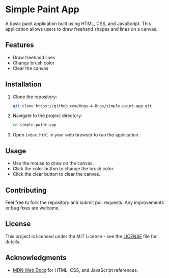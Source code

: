 # Simple Paint App

A basic paint application built using HTML, CSS, and JavaScript. This application allows users to draw freehand shapes and lines on a canvas.

## Features
- Draw freehand lines
- Change brush color
- Clear the canvas

## Installation

1. Clone the repository:
    ```bash
    git clone https://github.com/Hugs-4-Bugs/simple-paint-app.git
    ```

2. Navigate to the project directory:
    ```bash
    cd simple-paint-app
    ```


3. Open `index.html` in your web browser to run the application.

## Usage

- Use the mouse to draw on the canvas.
- Click the color button to change the brush color.
- Click the clear button to clear the canvas.

## Contributing

Feel free to fork the repository and submit pull requests. Any improvements or bug fixes are welcome.

## License

This project is licensed under the MIT License - see the [LICENSE](LICENSE) file for details.

## Acknowledgments

- [MDN Web Docs](https://developer.mozilla.org/en-US/) for HTML, CSS, and JavaScript references.
